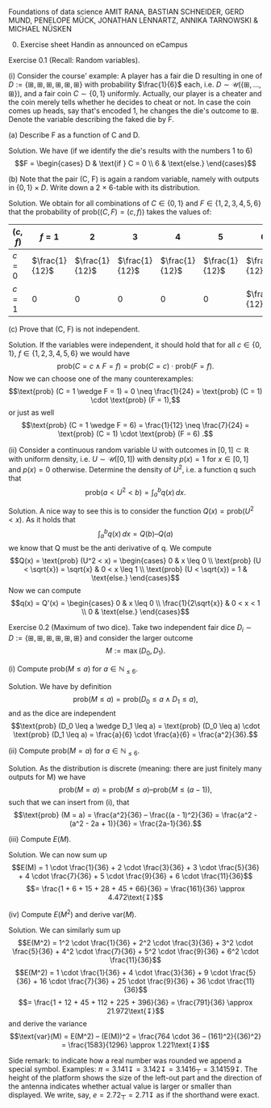 Foundations of data science
AMIT RANA, BASTIAN SCHNEIDER, GERD MUND, PENELOPE MÜCK, JONATHAN LENNARTZ, ANNIKA TARNOWSKI & MICHAEL NÜSKEN

0. Exercise sheet
Handin as announced on eCampus

Exercise 0.1 (Recall: Random variables).

(i) Consider the course' example: A player has a fair die D resulting in one of $D := \{ \boxplus, \boxplus, \boxplus, \boxplus, \boxplus, \boxplus \}$ with probability $\frac{1}{6}$ each, i.e. $D \sim \mathcal{U}(\{ \boxplus, \dots, \boxplus \})$, and a fair coin $C \sim \{0,1\}$ uniformly.
Actually, our player is a cheater and the coin merely tells whether he decides to cheat or not. In case the coin comes up heads, say that's encoded 1, he changes the die's outcome to $\boxplus$. Denote the variable describing the faked die by F.

(a) Describe F as a function of C and D.

Solution. We have (if we identify the die's results with the numbers 1 to 6)
$$F = \begin{cases} D & \text{if } C = 0 \\ 6 & \text{else.} \end{cases}$$

(b) Note that the pair (C, F) is again a random variable, namely with outputs in $\{0,1\} \times D$. Write down a 2 $\times$ 6-table with its distribution.

Solution. We obtain for all combinations of $C \in \{0, 1\}$ and $F \in \{1, 2, 3, 4, 5, 6\}$ that the probability of $\text{prob} ((C, F) = (c, f))$ takes the values of:

| $(c, f)$ | $f = 1$ | $2$ | $3$ | $4$ | $5$ | $6$ |
|---|---|---|---|---|---|---|
| $c = 0$ | $\frac{1}{12}$ | $\frac{1}{12}$ | $\frac{1}{12}$ | $\frac{1}{12}$ | $\frac{1}{12}$ | $\frac{1}{12}$ |
| $c = 1$ | $0$ | $0$ | $0$ | $0$ | $0$ | $\frac{1}{12}$ |

(c) Prove that (C, F) is not independent.

Solution. If the variables were independent, it should hold that for all $c \in \{0,1\}$, $f \in \{1, 2, 3, 4, 5, 6\}$ we would have
$$\text{prob} (C = c \wedge F = f) = \text{prob} (C = c) \cdot \text{prob} (F = f) .$$
Now we can choose one of the many counterexamples:
$$\text{prob} (C = 1 \wedge F = 1) = 0 \neq \frac{1}{24} = \text{prob} (C = 1) \cdot \text{prob} (F = 1),$$
or just as well
$$\text{prob} (C = 1 \wedge F = 6) = \frac{1}{12} \neq \frac{7}{24} = \text{prob} (C = 1) \cdot \text{prob} (F = 6) .$$

(ii) Consider a continuous random variable U with outcomes in $[0, 1] \subset \mathbb{R}$ with uniform density, i.e. $U \sim \mathcal{U}([0,1])$ with density $p(x) = 1$ for $x \in [0, 1]$ and $p(x) = 0$ otherwise.
Determine the density of $U^2$, i.e. a function q such that
$$\text{prob} (a < U^2 < b) = \int_{a}^{b} q(x) \,dx .$$

Solution. A nice way to see this is to consider the function $Q(x) = \text{prob} (U^2 < x)$.
As it holds that
$$\int_{a}^{b} q(x) \,dx = Q(b) – Q(a)$$
we know that Q must be the anti derivative of q. We compute
$$Q(x) = \text{prob} (U^2 < x) = \begin{cases} 0 & x \leq 0 \\ \text{prob} (U < \sqrt{x}) = \sqrt{x} & 0 < x \leq 1 \\ \text{prob} (U < \sqrt{x}) = 1 & \text{else.} \end{cases}$$
Now we can compute
$$q(x) = Q'(x) = \begin{cases} 0 & x \leq 0 \\ \frac{1}{2\sqrt{x}} & 0 < x < 1 \\ 0 & \text{else.} \end{cases}$$

Exercise 0.2 (Maximum of two dice).
Take two independent fair dice $D_i \sim D := \{ \boxplus, \boxplus, \boxplus, \boxplus, \boxplus, \boxplus \}$ and consider the larger outcome
$$M := \max(D_0, D_1).$$

(i) Compute $\text{prob} (M \leq a)$ for $a \in \mathbb{N}_{\leq 6}$.

Solution. We have by definition
$$\text{prob} (M \leq a) = \text{prob} (D_0 \leq a \wedge D_1 \leq a),$$
and as the dice are independent
$$\text{prob} (D_0 \leq a \wedge D_1 \leq a) = \text{prob} (D_0 \leq a) \cdot \text{prob} (D_1 \leq a) = \frac{a}{6} \cdot \frac{a}{6} = \frac{a^2}{36}.$$

(ii) Compute $\text{prob} (M = a)$ for $a \in \mathbb{N}_{\leq 6}$.

Solution. As the distribution is discrete (meaning: there are just finitely many outputs for M) we have
$$\text{prob} (M = a) = \text{prob} (M \leq a) – \text{prob} (M \leq (a - 1)),$$
such that we can insert from (i), that
$$\text{prob} (M = a) = \frac{a^2}{36} – \frac{(a - 1)^2}{36} = \frac{a^2 - (a^2 - 2a + 1)}{36} = \frac{2a-1}{36}.$$

(iii) Compute $E(M)$.

Solution. We can now sum up
$$E(M) = 1 \cdot \frac{1}{36} + 2 \cdot \frac{3}{36} + 3 \cdot \frac{5}{36} + 4 \cdot \frac{7}{36} + 5 \cdot \frac{9}{36} + 6 \cdot \frac{11}{36}$$
$$= \frac{1 + 6 + 15 + 28 + 45 + 66}{36} = \frac{161}{36} \approx 4.472\text{↧}$$

(iv) Compute $E(M^2)$ and derive $\text{var}(M)$.

Solution. We can similarly sum up
$$E(M^2) = 1^2 \cdot \frac{1}{36} + 2^2 \cdot \frac{3}{36} + 3^2 \cdot \frac{5}{36} + 4^2 \cdot \frac{7}{36} + 5^2 \cdot \frac{9}{36} + 6^2 \cdot \frac{11}{36}$$
$$E(M^2) = 1 \cdot \frac{1}{36} + 4 \cdot \frac{3}{36} + 9 \cdot \frac{5}{36} + 16 \cdot \frac{7}{36} + 25 \cdot \frac{9}{36} + 36 \cdot \frac{11}{36}$$
$$= \frac{1 + 12 + 45 + 112 + 225 + 396}{36} = \frac{791}{36} \approx 21.972\text{↧}$$
and derive the variance
$$\text{var}(M) = E(M^2) – (E(M))^2 = \frac{764 \cdot 36 – (161)^2}{(36)^2} = \frac{1583}{1296} \approx 1.221\text{↧}$$

Side remark: to indicate how a real number was rounded we append a special symbol. Examples: $\pi = 3.141\text{↧} = 3.142\text{↧} = 3.1416\text{┬} = 3.14159\text{↧}$. The height of the platform shows the size of the left-out part and the direction of the antenna indicates whether actual value is larger or smaller than displayed. We write, say, $e = 2.72\text{┬} = 2.71\text{↧}$ as if the shorthand were exact.